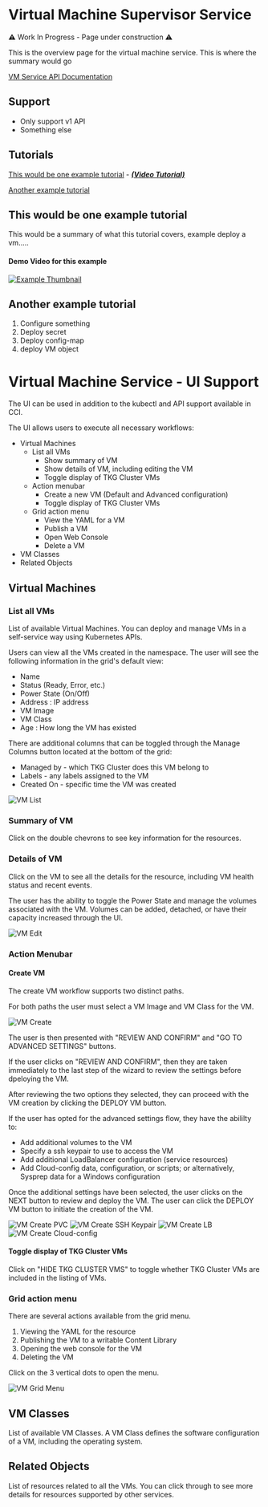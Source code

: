 
# Virtual Machine Supervisor Service

⚠️ Work In Progress - Page under construction ⚠️

This is the overview page for the virtual machine service. This is where the summary would go  

[VM Service API Documentation](http://developers.eng.vmware.com/apis/iaas/)

## Support
* Only support v1 API
* Something else


## Tutorials
[This would be one example tutorial](#this-would-be-one-example-tutorial) - [***(Video Tutorial)***](#demo-video-for-this-example)

[Another example tutorial](#another-example-tutorial)


## This would be one example tutorial

This would be a summary of what this tutorial covers, example deploy a vm.....


#### Demo Video for this example

[![Example Thumbnail](source/images/example_thumbnail.PNG "This is an example")](https://www.youtube.com/)

## Another example tutorial
1. Configure something
2. Deploy secret
3. Deploy config-map
4. deploy VM object

# Virtual Machine Service - UI Support

The UI can be used in addition to the kubectl and API support available in CCI.

The UI allows users to execute all necessary workflows:
- Virtual Machines
    - List all VMs
        - Show summary of VM
        - Show details of VM, including editing the VM
        - Toggle display of TKG Cluster VMs
    - Action menubar
        - Create a new VM (Default and Advanced configuration)
        - Toggle display of TKG Cluster VMs
    - Grid action menu
        - View the YAML for a VM
        - Publish a VM
        - Open Web Console
        - Delete a VM
- VM Classes
- Related Objects

## Virtual Machines

### List all VMs

List of available Virtual Machines. You can deploy and manage VMs in a self-service way using Kubernetes APIs.

Users can view all the VMs created in the namespace. The user will see the following information in the grid's default view:
- Name
- Status (Ready, Error, etc.)
- Power State (On/Off)
- Address : IP address
- VM Image
- VM Class
- Age : How long the VM has existed

There are additional columns that can be toggled through the Manage Columns button located at the bottom of the grid:

- Managed by - which TKG Cluster does this VM belong to
- Labels - any labels assigned to the VM
- Created On - specific time the VM was created

![VM List](source/images/vm-service-list.png "VM List")

### Summary of VM

Click on the double chevrons to see key information for the resources.

### Details of VM

Click on the VM to see all the details for the resource, including VM health status and recent events.

The user has the ability to toggle the Power State and manage the volumes associated with the VM. Volumes can be added, detached, or have their capacity increased through the UI.

![VM Edit](source/images/vm-service-day-2.png "VM Edit")

### Action Menubar
#### Create VM

The create VM workflow supports two distinct paths.

For both paths the user must select a VM Image and VM Class for the VM.

![VM Create](source/images/vm-service-create-image-class.png "VM Create")

The user is then presented with "REVIEW AND CONFIRM" and "GO TO ADVANCED SETTINGS" buttons.

If the user clicks on "REVIEW AND CONFIRM", then they are taken immediately to the last step of the wizard to review the settings before dpeloying the VM.

After reviewing the two options they selected, they can proceed with the VM creation by clicking the DEPLOY VM button.

If the user has opted for the advanced settings flow, they have the abililty to:
- Add additional volumes to the VM
- Specify a ssh keypair to use to access the VM
- Add additional LoadBalancer configuration (service resources)
- Add Cloud-config data, configuration, or scripts; or alternatively, Sysprep data for a Windows configuration

Once the additional settings have been selected, the user clicks on the NEXT button to review and deploy the VM. The user can click the DEPLOY VM button to initiate the creation of the VM.

![VM Create PVC](source/images/vm-service-pvc.png "VM Create PVC")
![VM Create SSH Keypair](source/images/vm-service-public-key.png "VM Create SSH Keypair")
![VM Create LB](source/images/vm-service-lb.png "VM Create LB")
![VM Create Cloud-config](source/images/vm-service-cloud-config.png "VM Create Cloud-config")

#### Toggle display of TKG Cluster VMs

Click on "HIDE TKG CLUSTER VMS" to toggle whether TKG Cluster VMs are included in the listing of VMs.

### Grid action menu

There are several actions available from the grid menu.
1. Viewing the YAML for the resource
2. Publishing the VM to a writable Content Library
3. Opening the web console for the VM
4. Deleting the VM

Click on the 3 vertical dots to open the menu.

![VM Grid Menu](source/images/vm-service-grid-menu.png "VM Grid Menu")

## VM Classes

List of available VM Classes. A VM Class defines the software configuration of a VM, including the operating system.

## Related Objects

List of resources related to all the VMs. You can click through to see more details for resources supported by other services.
